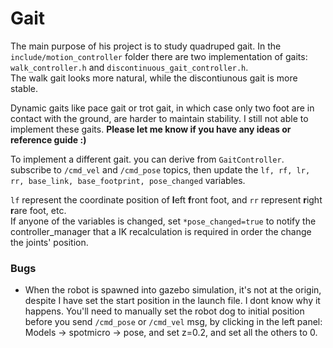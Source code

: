 # Gait
The main purpose of his project is to study quadruped gait. In the `include/motion_controller` folder there are two implementation of gaits: `walk_controller.h` and `discontinuous_gait_controller.h`.<br/>
The walk gait looks more natural, while the discontiunous gait is more stable.

Dynamic gaits like pace gait or trot gait, in which case only two foot are in contact with the ground, are harder to maintain stability. I still not able to implement these gaits. **Please let me know if you have any ideas or reference guide :)**

To implement a different gait. you can derive from `GaitController`. subscribe to `/cmd_vel` and `/cmd_pose` topics, then update the `lf, rf, lr, rr, base_link, base_footprint, pose_changed` variables.

`lf` represent the coordinate position of **l**eft **f**ront foot, and `rr` represent **r**ight **r**are foot, etc.<br/>
If anyone of the variables is changed, set `*pose_changed=true` to notify the controller_manager that a IK recalculation is required in order the change the joints' position.

### Bugs
* When the robot is spawned into gazebo simulation, it's not at the origin, despite I have set the start position in the launch file. I dont know why it happens. You'll need to manually set the robot dog to initial position before you send `/cmd_pose` or `/cmd_vel` msg, by clicking in the left panel: Models -> spotmicro -> pose, and set z=0.2, and set all the others to 0.